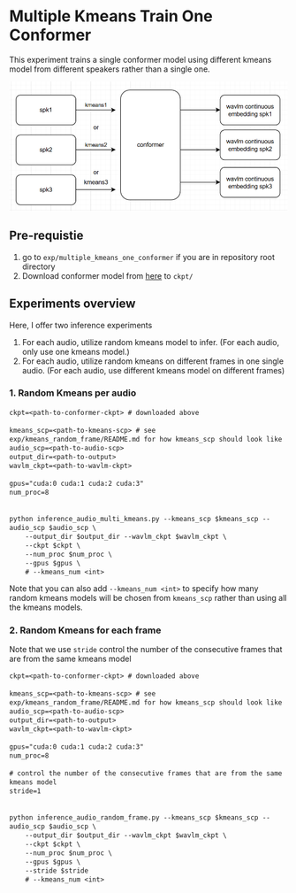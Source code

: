 # Multiple Kmeans Train One Conformer

This experiment trains a single conformer model using different kmeans model from different speakers rather than a single one.


![pic](assets/flow.png)

## Pre-requistie

1. go to `exp/multiple_kmeans_one_conformer` if you are in repository root directory
2. Download conformer model from [here]() to `ckpt/`

## Experiments overview

Here, I offer two inference experiments

1. For each audio, utilize random kmeans model to infer. (For each audio, only use one kmeans model.)
2. For each audio, utilize random kmeans on different frames in one single audio. (For each audio, use different kmeans model on different frames)



### 1. Random Kmeans per audio

```shell
ckpt=<path-to-conformer-ckpt> # downloaded above

kmeans_scp=<path-to-kmeans-scp> # see exp/kmeans_random_frame/README.md for how kmeans_scp should look like
audio_scp=<path-to-audio-scp>
output_dir=<path-to-output>
wavlm_ckpt=<path-to-wavlm-ckpt>

gpus="cuda:0 cuda:1 cuda:2 cuda:3"
num_proc=8


python inference_audio_multi_kmeans.py --kmeans_scp $kmeans_scp --audio_scp $audio_scp \
    --output_dir $output_dir --wavlm_ckpt $wavlm_ckpt \
    --ckpt $ckpt \
    --num_proc $num_proc \
    --gpus $gpus \
    # --kmeans_num <int> 
```

Note that you can also add `--kmeans_num <int>` to specify how many random kmeans models will be chosen from `kmeans_scp` rather than using all the kmeans models. 


### 2. Random Kmeans for each frame

Note that we use `stride` control the number of the consecutive frames that are from the same kmeans model

```shell
ckpt=<path-to-conformer-ckpt> # downloaded above

kmeans_scp=<path-to-kmeans-scp> # see exp/kmeans_random_frame/README.md for how kmeans_scp should look like
audio_scp=<path-to-audio-scp>
output_dir=<path-to-output>
wavlm_ckpt=<path-to-wavlm-ckpt>

gpus="cuda:0 cuda:1 cuda:2 cuda:3"
num_proc=8

# control the number of the consecutive frames that are from the same kmeans model
stride=1


python inference_audio_random_frame.py --kmeans_scp $kmeans_scp --audio_scp $audio_scp \
    --output_dir $output_dir --wavlm_ckpt $wavlm_ckpt \
    --ckpt $ckpt \
    --num_proc $num_proc \
    --gpus $gpus \
    --stride $stride
    # --kmeans_num <int> 
```





